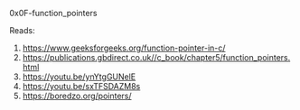 0x0F-function_pointers

Reads:

1. https://www.geeksforgeeks.org/function-pointer-in-c/
2. https://publications.gbdirect.co.uk//c_book/chapter5/function_pointers.html
3. https://youtu.be/ynYtgGUNelE
4. https://youtu.be/sxTFSDAZM8s
5. https://boredzo.org/pointers/
